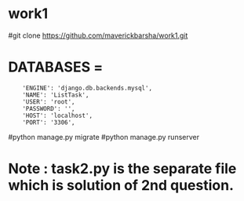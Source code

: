 # work1 
#git clone https://github.com/maverickbarsha/work1.git


# DATABASES = 
        'ENGINE': 'django.db.backends.mysql',
        'NAME': 'ListTask',
        'USER': 'root',
        'PASSWORD': '',
        'HOST': 'localhost',  
        'PORT': '3306',
  

#python manage.py migrate
#python manage.py runserver

# Note : task2.py is the separate file which is solution of 2nd question.

